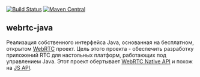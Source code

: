 [![Build Status](https://img.shields.io/github/actions/workflow/status/devopvoid/webrtc-java/build.yml?label=Build&logo=github)](https://github.com/devopvoid/webrtc-java/actions)
[![Maven Central](https://img.shields.io/maven-central/v/dev.onvoid.webrtc/webrtc-java?label=Maven%20Central&logo=apache-maven)](https://search.maven.org/artifact/dev.onvoid.webrtc/webrtc-java)

## webrtc-java

Реализация собственного интерфейса Java, основанная на бесплатном, открытом [WebRTC](https://webrtc.org ) проект. Цель этого проекта - обеспечить разработку приложений RTC для настольных платформ, работающих под управлением Java. Этот проект обертывает [WebRTC Native API](https://webrtc.github.io/webrtc-org/native-code/native-apis ) и похож на [JS API](https://w3c.github.io/webrtc-pc ).

<!--
### Maven

```xml
<dependency>
	<groupId>dev.onvoid.webrtc</groupId>
	<artifactId>webrtc-java</artifactId>
	<version>0.12.0</version>
</dependency>
```

### Gradle

```groovy
implementation "dev.onvoid.webrtc:webrtc-java:0.12.0"
implementation group: "dev.onvoid.webrtc", name: "webrtc-java", version: "0.12.0", classifier: "windows-x86_64"
implementation group: "dev.onvoid.webrtc", name: "webrtc-java", version: "0.12.0", classifier: "macos-x86_64"
implementation group: "dev.onvoid.webrtc", name: "webrtc-java", version: "0.12.0", classifier: "macos-aarch64"
implementation group: "dev.onvoid.webrtc", name: "webrtc-java", version: "0.12.0", classifier: "linux-x86_64"
implementation group: "dev.onvoid.webrtc", name: "webrtc-java", version: "0.12.0", classifier: "linux-aarch64"
implementation group: "dev.onvoid.webrtc", name: "webrtc-java", version: "0.12.0", classifier: "linux-aarch32"
```


### Подерживаемые платформы
Maven Central artifacts contain native libraries that can be loaded on the following platforms:

<table>
  <tr>
    <td></td>
    <td>x64</td>
    <td>arm</td>
    <td>arm64</td>
  </tr>
  <tr align="center">
    <th>Linux</th>
    <td>✔</td>
    <td>✔ armeabi-v7a</td>
    <td>✔ arm64-v8a</td>
  </tr>
  <tr align="center">
    <th>macOS</th>
    <td>✔</td>
    <td>-</td>
    <td>✔</td>
  </tr>
  <tr align="center">
    <th>Windows</th>
    <td>✔</td>
    <td>-</td>
    <td>-</td>
  </tr>
</table>

Нативные библиотеки созданы с использованием ветки WebRTC M137/6998.

### Примечание к сборке

Чтобы создать машинный код, обязательно установите необходимое программное обеспечение (см. ссылки)

**Примечание**: Вам не нужно устанавливать инструменты Depot Tools, сценарий сборки сделает это за вас.
Для Linux (пример Ubuntu) возможно понадобится установить **build-essential** и некоторые доп. либы
```
sudo apt install -y build-essential libpulse-dev libudev-dev xorg-dev pulseaudio libasound2-dev libv4l-dev
```
<table>
  <tr>
    <td>Linux</td>
    <td><a href="https://chromium.googlesource.com/chromium/src/+/master/docs/linux/build_instructions.md#system-requirements">Ubuntu</a>, <a href="https://chromium.googlesource.com/chromium/src/+/master/docs/linux/build_instructions.md#Notes-for-other-distros">other distros</a></td>
  </tr>
  <tr>
    <td>macOS</td>
    <td>Xcode 9 or higher</td>
  </tr>
  <tr>
    <td>Windows</td>
    <td><a href="https://chromium.googlesource.com/chromium/src/+/master/docs/windows_build_instructions.md#visual-studio">Visual Studio</a></td>
  </tr>
</table>

Если у вас установлены все необходимые компоненты для вашей операционной системы, запустите:

```
mvn install
```

При первом запуске, дерево исходников WebRTC будет загружено в каталог, указанный в параметре webrtc.src.dir. По умолчанию параметр имеет значение `/<user home>/webrtc`.
Его можно изменить, если например на диске C мало места, т.к. потребуется примерно 12 Гб свободного места
#### Build Parameters

| Parameter          | Description                                                                                                                                                                | Default Value               |
| ------------------ |----------------------------------------------------------------------------------------------------------------------------------------------------------------------------|-----------------------------|
| webrtc.branch      | Чекаут ветки WebRTC, которую будем собирать.                                                                                                                               | branch-heads/7204            |
| webrtc.src.dir     | Абсолютный путь к каталогу в который будет выгружено дерево исходников WebRTC.                                                                                             | /\<user_home\>/webrtc       |
| webrtc.install.dir | Путь установки для скомпилированной библиотеки WebRTC. Также используется для привязки к предварительно скомпилированной библиотеке WebRTC для сокращения времени сборки.  | /\<user_home\>/webrtc/build |

Можно так использовать при запуске mvn
```
mvn install "-Dwebrtc.src.dir=D:/testDir/webrtc" "-Dwebrtc.install.dir=D:/testDir/webrtc/build"
```
